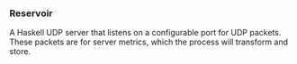 ### Reservoir

A Haskell UDP server that listens on a configurable port for UDP packets. These packets are for server metrics, which the process will transform and store.
